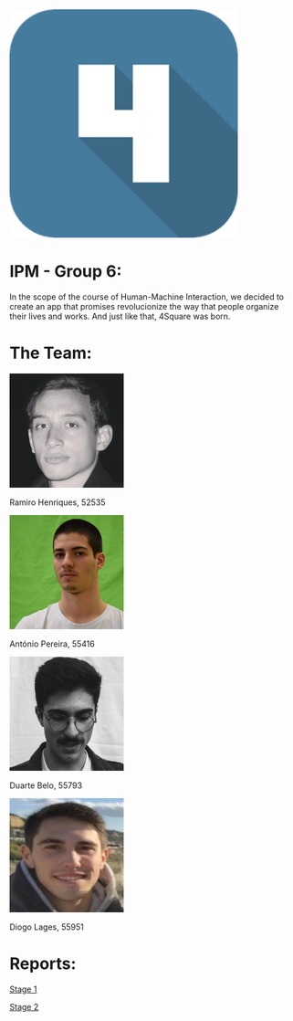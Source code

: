 <title> 4Square </title>

<img src="Logo.png" alt="hi" width="400" height="400" class="center"/>

# IPM - Group 6:

In the scope of the course of Human-Machine Interaction, we decided to create an app that promises revolucionize
the way that people organize their lives and works. And just like that, 4Square was born.

# The Team:

<img src="ram.jpg" alt="hi" width="200" height="200" class="inline"/>

Ramiro Henriques, 52535

<img src="toni.jpg" alt="hi" width="200" height="200" class="inline"/>

António Pereira, 55416

<img src="dudu.jpg" alt="hi" width="200" height="200" class="inline"/>

Duarte Belo, 55793

<img src="lagi.jpg" alt="hi" width="200" height="200" class="inline"/>

Diogo Lages, 55951

# Reports:

<a href="G_06_Stage1.pdf">Stage 1</a><br>

<a href="G_06_Stage2.pdf">Stage 2</a><br>

